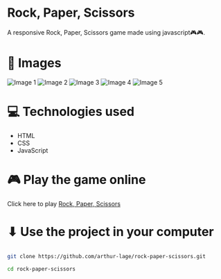 # Rock, Paper, Scissors

A responsive Rock, Paper, Scissors game made using javascript🎮🎮.

# 🌆 Images

<img src="./assets/screenshot-1" alt="Image 1"/>
<img src="./assets/screenshot-2" alt="Image 2"/>
<img src="./assets/screenshot-3" alt="Image 3"/>
<img src="./assets/screenshot-4" alt="Image 4"/>
<img src="./assets/screenshot-1" alt="Image 5"/>

# 💻 Technologies used

- HTML
- CSS
- JavaScript

# 🎮 Play the game online

Click here to play [Rock, Paper, Scissors](https://rock-paper-scissors-al.vercel.app)

# ⬇ Use the project in your computer

```bash

git clone https://github.com/arthur-lage/rock-paper-scissors.git

cd rock-paper-scissors

```
